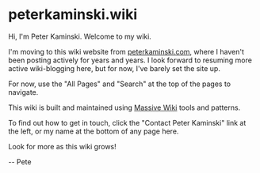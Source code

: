 # peterkaminski.wiki

<div style="display:none">
  <a rel="me" class="h-card p-name u-url fn" href="https://peterkaminski.wiki/"><img src="https://secure.gravatar.com/avatar/016ee606d10556118cc8cbc603f1ef7ed65c3f7d55a8a736e463952aedcea6cd" alt="photo of Peter Kaminski" />Peter Kaminski</a>
  <a rel="me" href="https://mastodon.social/@peterkaminski">https://mastodon.social/@peterkaminski</a>
  <a rel="me" href="https://github.com/peterkaminski">https://github.com/peterkaminski/</a>
</div>

Hi, I'm Peter Kaminski. Welcome to my wiki.

I'm moving to this wiki website from [peterkaminski.com](http://peterkaminski.com/), where I haven't been posting actively for years and years. I look forward to resuming more active wiki-blogging here, but for now, I've barely set the site up.

For now, use the "All Pages" and "Search" at the top of the pages to navigate.

This wiki is built and maintained using [Massive Wiki](https://massive.wiki/) tools and patterns.

To find out how to get in touch, click the "Contact Peter Kaminski" link at the left, or my name at the bottom of any page here.

Look for more as this wiki grows!

-- Pete


